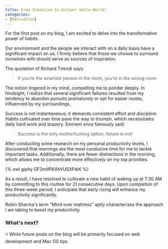 ```yaml
---
title: From Intention to Action! Hello World!
categories:
- [Motivation]
---
```


For the first post on my blog, I am excited to delve into the transformative power of habits.

Our environment and the people we interact with on a daily basis have a significant impact on us. I firmly believe that those we choose to surround ourselves with should serve as sources of inspiration.

The quotation of Richard Tirendi says:

> If you’re the smartest person in the room, you’re in the wrong room

The notion lingered in my mind, compelling me to ponder deeply. In hindsight, I realize that several significant failures resulted from my tendency to abandon pursuits prematurely or opt for easier routes, influenced by my surroundings.

Success is not instantaneous; it demands consistent effort and discipline. Habits cultivated over time pave the way to triumph, which necessitates daily hard work and bravery. Eminem once famously said:

> Success is the only motherfucking option, failure is not!

After conducting some research on my personal productivity levels, I discovered that mornings are the most conducive time for me to tackle important tasks. Additionally, there are fewer distractions in the morning, which allows me to concentrate more effectively on my top priorities.

{% owl giphy GF3mIfPAXhVUSXFtkK %}

As a result, I have resolved to cultivate a new habit of waking up at 7:30 AM by committing to this routine for 21 consecutive days. Upon completion of this three-week period, I anticipate that early rising will enhance my productivity significantly.

Robin Sharma's term "Mind over mattress" aptly characterizes the approach I am taking to boost my productivity.

### What's next?

⚡️ While future posts on the blog will be primarily focused on web development and Mac OS tips.
